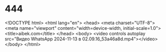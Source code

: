 # 444
&lt;!DOCTYPE html> &lt;html lang="en"> &lt;head>     &lt;meta charset="UTF-8">     &lt;meta name="viewport" content="width=device-width, initial-scale=1.0">     &lt;title>aibek.com&lt;/title> &lt;/head> &lt;body>     &lt;video controls autoplay src="Видео WhatsApp 2024-11-13 в 02.09.16_53a46a8d.mp4">&lt;/video> &lt;/body> &lt;/html>
